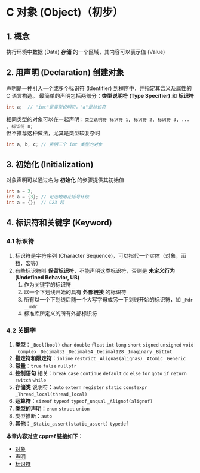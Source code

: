 # C 对象 (Object)（初步）

## 1. 概念

执行环境中数据 (Data) **存储** 的一个区域，其内容可以表示值 (Value)

## 2. 用声明 (Declaration) 创建对象

声明是一种引入一个或多个标识符 (Identifier) 到程序中，并指定其含义及属性的 C 语言构造。
最简单的声明包括两部分：**类型说明符 (Type Specifier)** 和 **标识符**

```c
int a;  // "int"是类型说明符，"a"是标识符
```

相同类型的对象可以在一起声明：`类型说明符 标识符 1, 标识符 2, 标识符 3, ... , 标识符 n;`  
但不推荐这种做法，尤其是类型较复杂时

```c
int a, b, c; // 声明三个 int 类型的对象
```

## 3. 初始化 (Initialization)

对象声明可以通过名为 **初始化** 的步骤提供其初始值

```c
int a = 3;
int a = {3}; // 可选地用花括号环绕
int a = {};  // C23 起
```

## 4. 标识符和关键字 (Keyword)

### 4.1 标识符

1. 标识符是字符序列 (Character Sequence)，可以指代一个实体（对象，函数，宏等）
2. 有些标识符叫 **保留标识符**，不能声明这类标识符，否则是 **未定义行为 (Undefined Behavior, UB)**
    1. 作为关键字的标识符
    2. 以一个下划线开始的具有 **外部链接** 的标识符
    3. 所有以一个下划线后随一个大写字母或另一下划线开始的标识符，如 `_Mdr` `__mdr`
    4. 标准库所定义的所有外部标识符

### 4.2 关键字

1. **类型**：`_Bool(bool)` `char` `double` `float` `int` `long` `short` `signed` `unsigned` `void` `_Complex`
   `_Decimal32` `_Decimal64` `_Decimal128` `_Imaginary` `_BitInt`
2. **指定符和限定符**：`inline` `restrict` `_Alignas(alignas)` `_Atomic` `_Generic`
3. **常量**：`true` `false` `nullptr`
4. **控制语句** 相关：`break` `case` `continue` `default` `do` `else` `for` `goto` `if` `return` `switch` `while`
5. **存储类** 说明符：`auto` `extern` `register` `static` `constexpr` `_Thread_local(thread_local)`
6. **运算符**：`sizeof` `typeof` `typeof_unqual` `_Alignof(alignof)`
7. **类型的声明**：`enum` `struct` `union`
8. 类型推断：`auto`
9. **其他**：`_Static_assert(static_assert)` `typedef`

**本章内容对应 cppref 链接如下：**

- [对象](https://zh.cppreference.com/w/c/language/object)
- [声明](https://zh.cppreference.com/w/c/language/declarations)
- [标识符](https://zh.cppreference.com/w/c/language/identifier)
